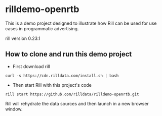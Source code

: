 # rilldemo-openrtb

This is a demo project designed to illustrate how Rill can be used for use cases in programmatic advertising.

rill version 0.23.1

## How to clone and run this demo project

* First download rill

```
curl -s https://cdn.rilldata.com/install.sh | bash
```

* Then start Rill with this project's code

```
rill start https://github.com/rilldata/rilldemo-openrtb.git
```

Rill will rehydrate the data sources and then launch in a new browser window. 
